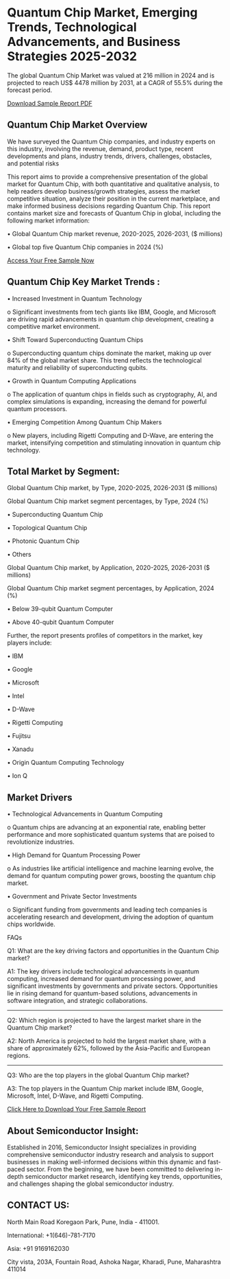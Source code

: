 <h1>Quantum Chip Market, Emerging Trends, Technological Advancements, and Business Strategies 2025-2032</h1>

The global Quantum Chip Market was valued at 216 million in 2024 and is projected to reach US$ 4478 million by 2031, at a CAGR of 55.5% during the forecast period.

[Download Sample Report PDF](https://semiconductorinsight.com/download-sample-report/?product_id=90956)

<h2>Quantum Chip Market Overview</h2>

We have surveyed the Quantum Chip companies, and industry experts on this industry, involving the revenue, demand, product type, recent developments and plans, industry trends, drivers, challenges, obstacles, and potential risks

This report aims to provide a comprehensive presentation of the global market for Quantum Chip, with both quantitative and qualitative analysis, to help readers develop business/growth strategies, assess the market competitive situation, analyze their position in the current marketplace, and make informed business decisions regarding Quantum Chip. This report contains market size and forecasts of Quantum Chip in global, including the following market information:

•	Global Quantum Chip market revenue, 2020-2025, 2026-2031, ($ millions)

•	Global top five Quantum Chip companies in 2024 (%)

[Access Your Free Sample Now
](https://semiconductorinsight.com/report/quantum-chip-market/)

<h2>Quantum Chip Key Market Trends  :</h2>

•	Increased Investment in Quantum Technology

o	Significant investments from tech giants like IBM, Google, and Microsoft are driving rapid advancements in quantum chip development, creating a competitive market environment.

•	Shift Toward Superconducting Quantum Chips

o	Superconducting quantum chips dominate the market, making up over 84% of the global market share. This trend reflects the technological maturity and reliability of superconducting qubits.

•	Growth in Quantum Computing Applications

o	The application of quantum chips in fields such as cryptography, AI, and complex simulations is expanding, increasing the demand for powerful quantum processors.

•	Emerging Competition Among Quantum Chip Makers

o	New players, including Rigetti Computing and D-Wave, are entering the market, intensifying competition and stimulating innovation in quantum chip technology.

<h2>Total Market by Segment:</h2>

Global Quantum Chip market, by Type, 2020-2025, 2026-2031 ($ millions)

Global Quantum Chip market segment percentages, by Type, 2024 (%)

•	Superconducting Quantum Chip

•	Topological Quantum Chip

•	Photonic Quantum Chip

•	Others

Global Quantum Chip market, by Application, 2020-2025, 2026-2031 ($ millions)

Global Quantum Chip market segment percentages, by Application, 2024 (%)

•	Below 39-qubit Quantum Computer

•	Above 40-qubit Quantum Computer

Further, the report presents profiles of competitors in the market, key players include:

•	IBM

•	Google

•	Microsoft

•	Intel

•	D-Wave

•	Rigetti Computing

•	Fujitsu

•	Xanadu

•	Origin Quantum Computing Technology

•	Ion Q

<h2>Market Drivers</h2>

•	Technological Advancements in Quantum Computing

o	Quantum chips are advancing at an exponential rate, enabling better performance and more sophisticated quantum systems that are poised to revolutionize industries.

•	High Demand for Quantum Processing Power

o	As industries like artificial intelligence and machine learning evolve, the demand for quantum computing power grows, boosting the quantum chip market.

•	Government and Private Sector Investments

o	Significant funding from governments and leading tech companies is accelerating research and development, driving the adoption of quantum chips worldwide.

FAQs

Q1: What are the key driving factors and opportunities in the Quantum Chip market?

A1: The key drivers include technological advancements in quantum computing, increased demand for quantum processing power, and significant investments by governments and private sectors. Opportunities lie in rising demand for quantum-based solutions, advancements in software integration, and strategic collaborations.

________________________________________

Q2: Which region is projected to have the largest market share in the Quantum Chip market?

A2: North America is projected to hold the largest market share, with a share of approximately 62%, followed by the Asia-Pacific and European regions.

________________________________________

Q3: Who are the top players in the global Quantum Chip market?

A3: The top players in the Quantum Chip market include IBM, Google, Microsoft, Intel, D-Wave, and Rigetti Computing.

[Click Here to Download Your Free Sample Report ](https://semiconductorinsight.com/download-sample-report/?product_id=90956)

<h2>About Semiconductor Insight:</h2>

Established in 2016, Semiconductor Insight specializes in providing comprehensive semiconductor industry research and analysis to support businesses in making well-informed decisions within this dynamic and fast-paced sector. From the beginning, we have been committed to delivering in-depth semiconductor market research, identifying key trends, opportunities, and challenges shaping the global semiconductor industry.

<h2>CONTACT US:</h2>

North Main Road Koregaon Park, Pune, India - 411001.

International: +1(646)-781-7170

Asia: +91 9169162030

City vista, 203A, Fountain Road, Ashoka Nagar, Kharadi, Pune, Maharashtra 411014

